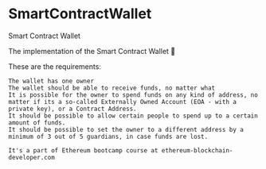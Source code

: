 # SmartContractWallet
 Smart Contract Wallet

The implementation of the Smart Contract Wallet 💸


These are the requirements:

    The wallet has one owner
    The wallet should be able to receive funds, no matter what
    It is possible for the owner to spend funds on any kind of address, no matter if its a so-called Externally Owned Account (EOA - with a private key), or a Contract Address.
    It should be possible to allow certain people to spend up to a certain amount of funds.
    It should be possible to set the owner to a different address by a minimum of 3 out of 5 guardians, in case funds are lost.
    
    It's a part of Ethereum bootcamp course at ethereum-blockchain-developer.com
